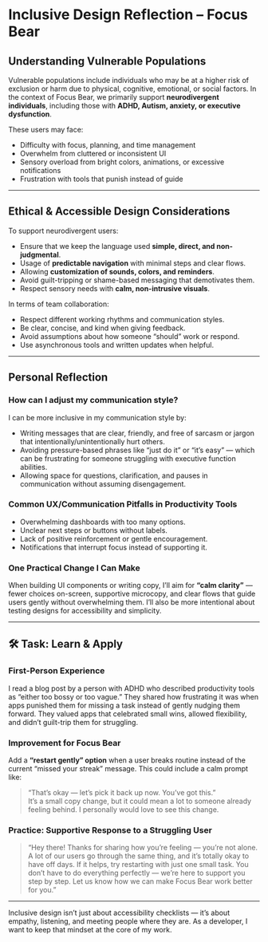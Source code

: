 # Inclusive Design Reflection – Focus Bear

##  Understanding Vulnerable Populations

Vulnerable populations include individuals who may be at a higher risk of exclusion or harm due to physical, cognitive, emotional, or social factors. In the context of Focus Bear, we primarily support **neurodivergent individuals**, including those with **ADHD, Autism, anxiety, or executive dysfunction**.

These users may face:
- Difficulty with focus, planning, and time management
- Overwhelm from cluttered or inconsistent UI
- Sensory overload from bright colors, animations, or excessive notifications
- Frustration with tools that punish instead of guide

---

## Ethical & Accessible Design Considerations

To support neurodivergent users:
- Ensure that we keep the language used **simple, direct, and non-judgmental**.
- Usage of  **predictable navigation** with minimal steps and clear flows.
- Allowing **customization of sounds, colors, and reminders**.
- Avoid guilt-tripping or shame-based messaging that demotivates them. 
- Respect sensory needs with **calm, non-intrusive visuals**.

In terms of team collaboration:
- Respect different working rhythms and communication styles.
- Be clear, concise, and kind when giving feedback.
- Avoid assumptions about how someone “should” work or respond.
- Use asynchronous tools and written updates when helpful.

---

## Personal Reflection

### How can I adjust my communication style?

I can be more inclusive in my communication style by:
- Writing messages that are clear, friendly, and free of sarcasm or jargon that intentionally/unintentionally hurt others. 
- Avoiding pressure-based phrases like “just do it” or “it’s easy” — which can be frustrating for someone struggling with executive function abilities. 
- Allowing space for questions, clarification, and pauses in communication without assuming disengagement.

### Common UX/Communication Pitfalls in Productivity Tools

- Overwhelming dashboards with too many options.
- Unclear next steps or buttons without labels.
- Lack of positive reinforcement or gentle encouragement.
- Notifications that interrupt focus instead of supporting it.

### One Practical Change I Can Make

When building UI components or writing copy, I’ll aim for **“calm clarity”** — fewer choices on-screen, supportive microcopy, and clear flows that guide users gently without overwhelming them. I’ll also be more intentional about testing designs for accessibility and simplicity.

---

## 🛠️ Task: Learn & Apply

### First-Person Experience

I read a blog post by a person with ADHD who described productivity tools as “either too bossy or too vague.” They shared how frustrating it was when apps punished them for missing a task instead of gently nudging them forward. They valued apps that celebrated small wins, allowed flexibility, and didn’t guilt-trip them for struggling.

### Improvement for Focus Bear

Add a **“restart gently” option** when a user breaks routine instead of the current “missed your streak” message. This could include a calm prompt like:  
> “That’s okay — let’s pick it back up now. You’ve got this.”  
It’s a small copy change, but it could mean a lot to someone already feeling behind. I personally would love to see this change. 

### Practice: Supportive Response to a Struggling User

> “Hey there! Thanks for sharing how you’re feeling — you’re not alone. A lot of our users go through the same thing, and it’s totally okay to have off days. If it helps, try restarting with just one small task. You don’t have to do everything perfectly — we’re here to support you step by step. Let us know how we can make Focus Bear work better for you.”

---

Inclusive design isn’t just about accessibility checklists — it’s about empathy, listening, and meeting people where they are. As a developer, I want to keep that mindset at the core of my work.
 